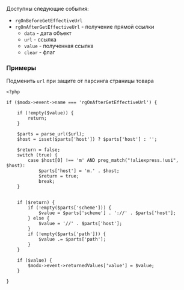 Доступны следующие события:

* `rgOnBeforeGetEffectiveUrl`
* `rgOnAfterGetEffectiveUrl` - получение прямой ссылки
    * `data`  - дата объект
    * `url`   - ссылка
    * `value` - полученная ссылка
    * `clear` - флаг
                            
### Примеры

Подменить `url` при защите от парсинга страницы товара
 
```
<?php

if ($modx->event->name === 'rgOnAfterGetEffectiveUrl') {

    if (!empty($value)) {
        return;
    }

    $parts = parse_url($url);
    $host = isset($parts['host']) ? $parts['host'] : '';

    $return = false;
    switch (true) {
        case $host[0] !== 'm' AND preg_match("!aliexpress.!usi", $host):
            $parts['host'] = 'm.' . $host;
            $return = true;
            break;
    }


    if ($return) {
        if (!empty($parts['scheme'])) {
            $value = $parts['scheme'] . '://' . $parts['host'];
        } else {
            $value = '//' . $parts['host'];
        }
        if (!empty($parts['path'])) {
            $value .= $parts['path'];
        }
    }

    if ($value) {
        $modx->event->returnedValues['value'] = $value;
    }

}
```
